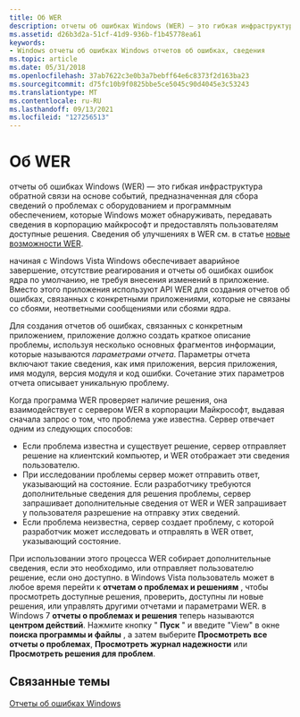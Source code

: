 ```yaml
---
title: Об WER
description: отчеты об ошибках Windows (WER) — это гибкая инфраструктура обратной связи на основе событий, предназначенная для сбора сведений о проблемах с оборудованием и программным обеспечением, которые Windows может обнаруживать, передавать сведения в корпорацию майкрософт и предоставлять пользователям доступные решения. Сведения об улучшениях в WER см. в статье новые возможности WER.
ms.assetid: d26b3d2a-51cf-41d9-936b-f1b45778ea61
keywords:
- Windows отчеты об ошибках Windows отчетов об ошибках, сведения
ms.topic: article
ms.date: 05/31/2018
ms.openlocfilehash: 37ab7622c3e0b3a7bebff64e6c8373f2d163ba23
ms.sourcegitcommit: d75fc10b9f0825bbe5ce5045c90d4045e3c53243
ms.translationtype: MT
ms.contentlocale: ru-RU
ms.lasthandoff: 09/13/2021
ms.locfileid: "127256513"
---
```

# <a name="about-wer"></a>Об WER

отчеты об ошибках Windows (WER) — это гибкая инфраструктура обратной связи на основе событий, предназначенная для сбора сведений о проблемах с оборудованием и программным обеспечением, которые Windows может обнаруживать, передавать сведения в корпорацию майкрософт и предоставлять пользователям доступные решения. Сведения об улучшениях в WER см. в статье [новые возможности WER](what-s-new-in-wer.md).

начиная с Windows Vista Windows обеспечивает аварийное завершение, отсутствие реагирования и отчеты об ошибках ошибок ядра по умолчанию, не требуя внесения изменений в приложение. Вместо этого приложения используют API WER для создания отчетов об ошибках, связанных с конкретными приложениями, которые не связаны со сбоями, неответными сообщениями или сбоями ядра.

Для создания отчетов об ошибках, связанных с конкретным приложением, приложение должно создать краткое описание проблемы, используя несколько основных фрагментов информации, которые называются *параметрами отчета*. Параметры отчета включают такие сведения, как имя приложения, версия приложения, имя модуля, версия модуля и код ошибки. Сочетание этих параметров отчета описывает уникальную проблему.

Когда программа WER проверяет наличие решения, она взаимодействует с сервером WER в корпорации Майкрософт, выдавая сначала запрос о том, что проблема уже известна. Сервер отвечает одним из следующих способов:

-   Если проблема известна и существует решение, сервер отправляет решение на клиентский компьютер, и WER отображает эти сведения пользователю.
-   При исследовании проблемы сервер может отправить ответ, указывающий на состояние. Если разработчику требуются дополнительные сведения для решения проблемы, сервер запрашивает дополнительные сведения от WER и WER запрашивает у пользователя разрешение на отправку этих сведений.
-   Если проблема неизвестна, сервер создает проблему, с которой разработчик может исследовать и отправлять в WER ответ, указывающий состояние.

При использовании этого процесса WER собирает дополнительные сведения, если это необходимо, или отправляет пользователю решение, если оно доступно. в Windows Vista пользователь может в любое время перейти к **отчетам о проблемах и решениям** , чтобы просмотреть доступные решения, проверить, доступны ли новые решения, или управлять другими отчетами и параметрами WER. в Windows 7 **отчеты о проблемах и решения** теперь называются **центром действий**. Нажмите кнопку " **Пуск** " и введите "View" в окне **поиска программы и файлы** , а затем выберите **Просмотреть все отчеты о проблемах**, **Просмотреть журнал надежности** или **Просмотреть решения для проблем**.

## <a name="related-topics"></a>Связанные темы

<dl> <dt>

[Отчеты об ошибках Windows](windows-error-reporting.md)
</dt> </dl>

 

 




